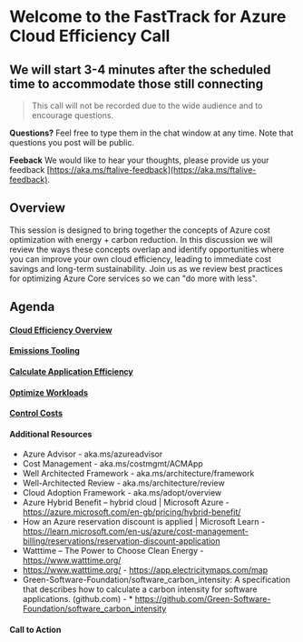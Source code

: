 # Welcome to the FastTrack for Azure Cloud Efficiency Call
## We will start 3-4 minutes after the scheduled time to accommodate those still connecting

> This call will not be recorded due to the wide audience and to encourage questions.

**Questions?** Feel free to type them in the chat window at any time. Note that questions you post will be public. 

**Feeback** We would like to hear your thoughts, please provide us your feedback [https://aka.ms/ftalive-feedback](https://aka.ms/ftalive-feedback).

## Overview

This session is designed to bring together the concepts of Azure cost optimization with energy + carbon reduction. In this discussion we will review the ways these concepts overlap and identify opportunities where you can improve your own cloud efficiency, leading to immediate cost savings and long-term sustainability. Join us as we review best practices for optimizing Azure Core services so we can "do more with less".

## Agenda
#### [Cloud Efficiency Overview](overview.md)
#### [Emissions Tooling](tooling.md)
#### [Calculate Application Efficiency](calculate.md)
#### [Optimize Workloads](optimize.md)
#### [Control Costs](control.md)



#### Additional Resources
* Azure Advisor - aka.ms/azureadvisor
* Cost Management - aka.ms/costmgmt/ACMApp
* Well Architected Framework - aka.ms/architecture/framework
* Well-Architected Review - aka.ms/architecture/review
* Cloud Adoption Framework - aka.ms/adopt/overview
* Azure Hybrid Benefit – hybrid cloud | Microsoft Azure - https://azure.microsoft.com/en-gb/pricing/hybrid-benefit/
* How an Azure reservation discount is applied | Microsoft Learn - https://learn.microsoft.com/en-us/azure/cost-management-billing/reservations/reservation-discount-application
* Watttime – The Power to Choose Clean Energy - https://www.watttime.org/
* https://www.watttime.org/ - https://app.electricitymaps.com/map
* Green-Software-Foundation/software_carbon_intensity: A specification that describes how to calculate a carbon intensity for software applications. (github.com) - * https://github.com/Green-Software-Foundation/software_carbon_intensity

#### Call to Action
